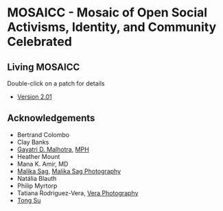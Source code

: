 # MOSAICC - Mosaic of Open Social Activisms, Identity, and Community Celebrated

## Living MOSAICC

Double-click on a patch for details
- [Version 2.01](2025-05/20250510/index.html)


## Acknowledgements
- Bertrand Colombo
- Clay Banks
- [Gayatri D. Malhotra](https://unsplash.com/@gmalhotra), [MPH](https://www.visionaryartcollective.com/artist-directory/gayatri-malhotra)
- Heather Mount
- Mana K. Amir, MD
- [Malika Sag](https://www.instagram.com/malikasag.ph/), [Malika Sag Photography](www.malikasag.com) 
- Natália Blauth
- Philip Myrtorp
- Tatiana Rodriguez-Vera, [Vera Photography](https://www.veraphotography.site/)
- [Tong Su](https://unsplash.com/@tongsu)
